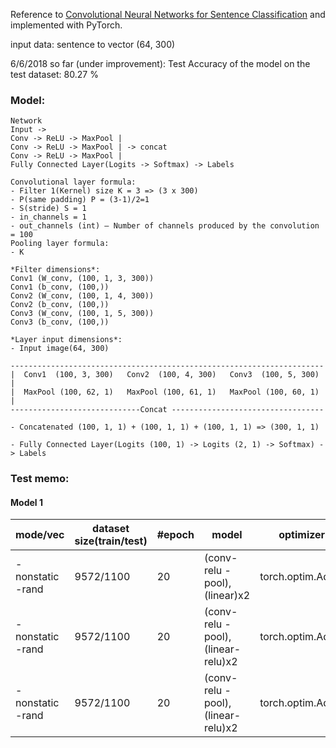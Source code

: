 Reference to [Convolutional Neural Networks for Sentence Classification](https://arxiv.org/pdf/1408.5882v2.pdf) and implemented with PyTorch. 

input data:
sentence to vector (64, 300)


6/6/2018 so far (under improvement): 
Test Accuracy of the model on the test dataset: 80.27 %

### Model:

```
Network
Input ->
Conv -> ReLU -> MaxPool |
Conv -> ReLU -> MaxPool | -> concat
Conv -> ReLU -> MaxPool |
Fully Connected Layer(Logits -> Softmax) -> Labels
```

```
Convolutional layer formula:
- Filter 1(Kernel) size K = 3 => (3 x 300)
- P(same padding) P = (3-1)/2=1
- S(stride) S = 1
- in_channels = 1
- out_channels (int) – Number of channels produced by the convolution = 100
Pooling layer formula:
- K
```

```
*Filter dimensions*:
Conv1 (W_conv, (100, 1, 3, 300))
Conv1 (b_conv, (100,))
Conv2 (W_conv, (100, 1, 4, 300))
Conv2 (b_conv, (100,))
Conv3 (W_conv, (100, 1, 5, 300))
Conv3 (b_conv, (100,))

*Layer input dimensions*:
- Input image(64, 300) 

----------------------------------------------------------------------
|  Conv1  (100, 3, 300)   Conv2  (100, 4, 300)   Conv3  (100, 5, 300) |
|  MaxPool (100, 62, 1)   MaxPool (100, 61, 1)   MaxPool (100, 60, 1) |
-----------------------------Concat ----------------------------------

- Concatenated (100, 1, 1) + (100, 1, 1) + (100, 1, 1) => (300, 1, 1) 

- Fully Connected Layer(Logits (100, 1) -> Logits (2, 1) -> Softmax) -> Labels
```

### Test memo:

#### Model 1
|mode/vec|dataset size(train/test)|#epoch|      model  |  optimizer | parameters |lr| accuracy  |
|-----|-----------------------|-------|--------------|------------|------------|--|------------|
|-nonstatic -rand|9572/1100|20|(conv- relu - pool), (linear)x2 |torch.optim.Adam|-|0.01| 77.15%|
|-nonstatic -rand|9572/1100|20|(conv- relu - pool), (linear-relu)x2 |torch.optim.Adam|Kaiming He|0.01| 77.52%|
|-nonstatic -rand|9572/1100|20|(conv- relu - pool), (linear-relu)x2 |torch.optim.Adam|Kaiming He|0.001| 80.27%|